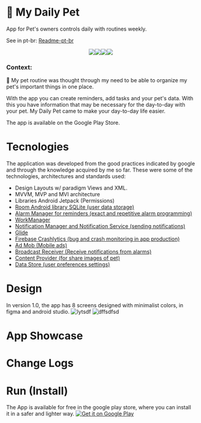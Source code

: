 # 🐶 My Daily Pet
App for Pet's owners controls daily with routines weekly.

See in pt-br: [Readme-pt-br](https://github.com/joaovq/MyDailyPet/blob/main/README-pt-br.md)

<!--Badges for project-->

<p style="display:flex; justify-content:center" width="100%">
  <img src="https://img.shields.io/badge/Kotlin-0095D5?&style=for-the-badge&logo=kotlin&logoColor=white"/>
  <img src="https://img.shields.io/badge/Android-3DDC84?style=for-the-badge&logo=android&logoColor=white"/>
  <img src="https://img.shields.io/badge/Google_Play-414141?style=for-the-badge&logo=google-play&logoColor=white"/>
  <img src="https://img.shields.io/badge/Trello-0052CC?style=for-the-badge&logo=trello&logoColor=white"/>
</p>

### Context: 

📆 My pet routine was thought through my need to be able to organize my pet's important things in one place.

With the app you can create reminders, add tasks and your pet's data. With this you have information that may be necessary for the day-to-day with your pet. My Daily Pet came to make your day-to-day life easier.

The app is available on the Google Play Store.

# Tecnologies
The application was developed from the good practices indicated by google and through the knowledge acquired by me so far.
These were some of the technologies, architectures and standards used:
- Design Layouts w/ paradigm Views and XML.
- MVVM, MVP and MVI architecture
- Libraries Android Jetpack (Permissions)
- [Room Android library SQLite (user data storage)](https://developer.android.com/training/data-storage/room/)
- [Alarm Manager for reminders (exact and repetitive alarm programming)](https://developer.android.com/training/scheduling/alarms)
- [WorkManager](https://developer.android.com/topic/libraries/architecture/workmanager/basics?hl=pt-br)
- [Notification Manager and Notification Service (sending notifications)](https://developer.android.com/develop/ui/views/notifications)
- [Glide](https://bumptech.github.io/glide/)
- [Firebase Crashlytics (bug and crash monitoring in app production)](https://firebase.google.com/)
- [Ad Mob (Mobile ads)](https://admob.google.com/home/)
- [Broadcast Receiver (Receive notifications from alarms)](https://developer.android.com/guide/components/broadcasts)
- [Content Provider (for share images of pet)](https://developer.android.com/guide/topics/providers/content-provider-basics)
- [Data Store (user preferences settings)](https://developer.android.com/topic/libraries/architecture/datastore)


# Design
In version 1.0, the app has 8 screens designed with minimalist colors, in figma and android studio.
![lytsdf](https://github.com/joaovq/MyDailyPet/assets/101160670/681013f9-a66b-404d-ba02-0718ee5f2b05)
![dffsdfsd](https://github.com/joaovq/MyDailyPet/assets/101160670/c1769c6f-1cba-403d-8ace-fff5f2067146)

# App Showcase

# Change Logs

# Run (Install)

The App is available for free in the google play store, where you can install it in a safer and lighter way.
<a href='https://play.google.com/store/apps/details?id=br.com.joaovq.mydailypet&pcampaignid=pcampaignidMKT-Other-global-all-co-prtnr-py-PartBadge-Mar2515-1'><img alt='Get it on Google Play' src='https://play.google.com/intl/en_us/badges/static/images/badges/en_badge_web_generic.png'/></a>
